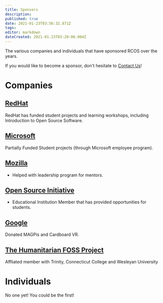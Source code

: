```yaml
---
title: Sponsors
description: 
published: true
date: 2021-01-23T03:56:32.871Z
tags: 
editor: markdown
dateCreated: 2021-01-23T03:20:06.004Z
---
```


The various companies and individuals that have sponsored RCOS over the years.

If you would like to become a sponsor, don't hesitate to [Contact Us](/contact)!

# Companies

## [RedHat](https://www.redhat.com/)
RedHat has funded student projects and learning workshops, including Introduction to Open Source Software.

## [Microsoft](https://www.microsoft.com/)
Partially Funded Student projects (through Microsoft employee program).

## [Mozilla](https://www.mozilla.org/foundation/)
  - Helped with leadership program for mentors.

## [Open Source Initiative](https://opensource.org/)
  - Educational Institution Member that has provided opportunities for students.

## [Google](https://www.google.com/)
Donated MAGPis and Cardboard VR.

## [The Humanitarian FOSS Project](http://www.hfoss.org/)
Affliated member with Trinity, Connecticut College and Wesleyan University

# Individuals
No one yet! You could be the first!
